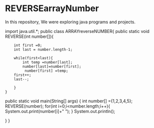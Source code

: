 # REVERSEarrayNumber
In this repository, We were exploring java programs and projects.

import java.util.*;
public class ARRAYreverseNUMBER{
    public static void REVERSE(int number[]){
        
        int first =0;
        int last = number.length-1;
        
        while(first<last){
            int temp =number[last];
            number[last]=number[first];
             number[first] =temp;
        first++;
        last--;
        
        }
    }
public static void main(String[] args) {
    int number[] ={1,2,3,4,5};
    REVERSE(number);
    for(int i=0;i<number.length;i++){
        System.out.print(number[i]+" ");
    }
System.out.println();


}
}
